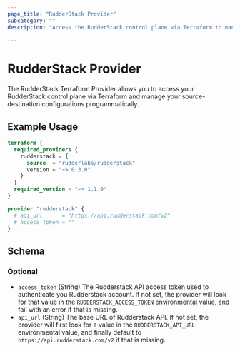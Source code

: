 ```yaml
---
page_title: "RudderStack Provider"
subcategory: ""
description: "Access the RudderStack control plane via Terraform to manage your source-destination configurations."
  
---
```


# RudderStack Provider

The RudderStack Terraform Provider allows you to access your RudderStack control plane via Terraform and manage your source-destination configurations programmatically.

## Example Usage

```terraform
terraform {
  required_providers {
    rudderstack = {
      source  = "rudderlabs/rudderstack"
      version = "~> 0.3.0"
    }
  }
  required_version = "~> 1.1.0"
}

provider "rudderstack" {
  # api_url      = "https://api.rudderstack.com/v2"
  # access_token = ""
}
```

<!-- schema generated by tfplugindocs -->
## Schema

### Optional

- `access_token` (String) The Rudderstack API access token used to authenticate you Rudderstack account. If not set, the provider will look for that value in the `RUDDERSTACK_ACCESS_TOKEN` environmental value, and fail with an error if that is missing.
- `api_url` (String) The base URL of Rudderstack API. If not set, the provider will first look for a value in the `RUDDERSTACK_API_URL` environmental value, and finally default to `https://api.rudderstack.com/v2` if that is missing.